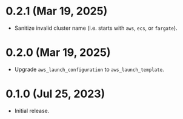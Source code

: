 # 0.2.1 (Mar 19, 2025)
* Sanitize invalid cluster name (i.e. starts with `aws`, `ecs`, or `fargate`).

# 0.2.0 (Mar 19, 2025)
* Upgrade `aws_launch_configuration` to `aws_launch_template`.

# 0.1.0 (Jul 25, 2023)
* Initial release.
